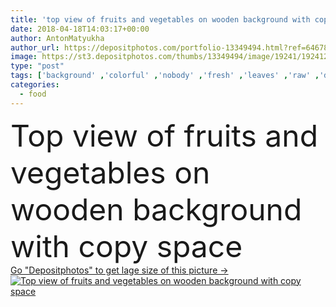 ```yaml
---
title: 'top view of fruits and vegetables on wooden background with copy space'
date: 2018-04-18T14:03:17+00:00
author: AntonMatyukha
author_url: https://depositphotos.com/portfolio-13349494.html?ref=64678756
image: https://st3.depositphotos.com/thumbs/13349494/image/19241/192412596/api_thumb_450.jpg?forcejpeg=true
type: "post"
tags: ['background' ,'colorful' ,'nobody' ,'fresh' ,'leaves' ,'raw' ,'diet' ,'juicy' ,'freshness' ,'frame' ,'nutrition' ,'carrot' ,'vegetarian' ,'vitamin' ,'vegetables' ,'refreshment' ,'lifestyle' ,'organic' ,'apples' ,'nutrient' ,'nutritious' ,'cucumbers' ,'avocado' ,'fruits' ,'kiwi' ,'refresh' ,'antioxidant' ,'bananas' ,'vegan' ,'pears' ,'spinach' ,'arugula' ,'detox' ,'Healthy Eating' ,'copy space' ,'top view' ,'wooden background' ,'raw food diet' ,'flat lay' ,'detox diet' ,'clean eating' ]
categories: 
  - food
---
```

<div aling="center">
            <font size="60"> Top view of fruits and vegetables on wooden background with copy space</font>   
</div>
<div>
    <a href='https://st3.depositphotos.com/thumbs/13349494/image/19241/192412596/api_thumb_450.jpg?forcejpeg=true?ref=64678756' target=_blank > Go "Depositphotos" to get lage size of this picture ->
        <img href='https://st3.depositphotos.com/thumbs/13349494/image/19241/192412596/api_thumb_450.jpg?forcejpeg=true?ref=64678756' src='https://st3.depositphotos.com/13349494/19241/i/950/depositphotos_192412596-stock-photo-top-view-fruits-vegetables-wooden.jpg?forcejpeg=true' alt='Top view of fruits and vegetables on wooden background with copy space' >
    </a>
</div>
